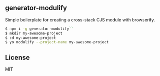 generator-modulify
---

Simple boilerplate for creating a cross-stack CJS module with browserify.

```bash
$ npm i -g generator-modulify``
$ mkdir my-awesome-project
$ cd my-awesome-project
$ yo modulify --project-name my-awesome-project
```

## License

MIT
